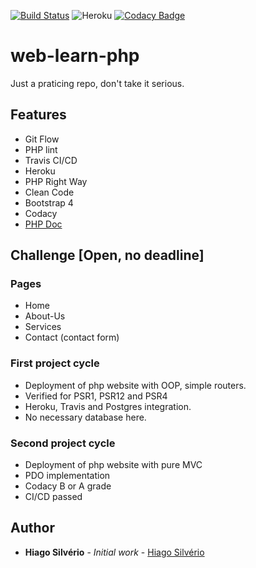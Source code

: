 [![Build Status](https://travis-ci.com/hiagosilverio/web-learn-php.svg?branch=master)](https://travis-ci.com/hiagosilverio/web-learn-php)
![Heroku](https://heroku-badge.herokuapp.com/?app=php-learn-website)
[![Codacy Badge](https://app.codacy.com/project/badge/Grade/174c2bd105084c9cbb802b7f61fbec59)](https://www.codacy.com/manual/hiago.silverioest/web-learn-php?utm_source=github.com&amp;utm_medium=referral&amp;utm_content=hiagosilverio/web-learn-php&amp;utm_campaign=Badge_Grade)
# web-learn-php
Just a praticing repo, don't take it serious.

## Features
- Git Flow
- PHP lint
- Travis CI/CD
- Heroku
- PHP Right Way
- Clean Code
- Bootstrap 4
- Codacy 
- [PHP Doc](https://github.com/phpDocumentor/fig-standards/blob/master/proposed/phpdoc.md)

## Challenge [Open, no deadline]
### Pages
- Home
- About-Us
- Services
- Contact (contact form)
### First project cycle
- Deployment of php website with OOP, simple routers.
- Verified for PSR1, PSR12 and PSR4
- Heroku, Travis and Postgres integration.
- No necessary database here.
### Second project cycle 
- Deployment of php website with pure MVC
- PDO implementation
- Codacy B or A grade
- CI/CD passed


## Author

*   **Hiago Silvério** - *Initial work* - [Hiago Silvério](https://github.com/hiagosilverio)

